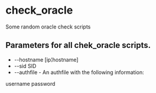 # check_oracle
Some random oracle check scripts

## Parameters for all chek_oracle scripts.

- --hostname  [ip¦hostname]
- --sid SID 
- --authfile - An authfile with the following information:

username
password
